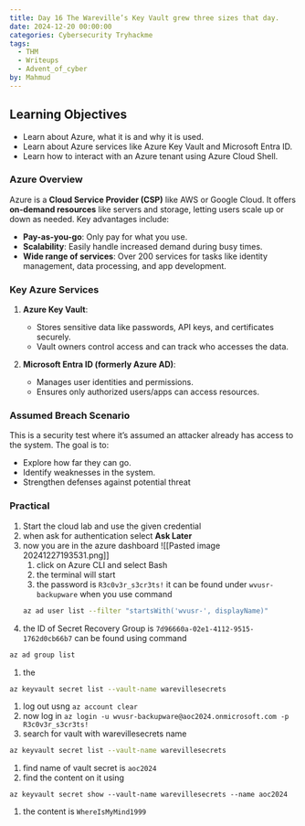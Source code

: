 ```yaml
---
title: Day 16 The Wareville’s Key Vault grew three sizes that day.
date: 2024-12-20 00:00:00
categories: Cybersecurity Tryhackme
tags:
  - THM
  - Writeups
  - Advent_of_cyber
by: Mahmud
---
```


## Learning Objectives

- Learn about Azure, what it is and why it is used.
- Learn about Azure services like Azure Key Vault and Microsoft Entra ID.
- Learn how to interact with an Azure tenant using Azure Cloud Shell.
### Azure Overview

Azure is a **Cloud Service Provider (CSP)** like AWS or Google Cloud. It offers **on-demand resources** like servers and storage, letting users scale up or down as needed. Key advantages include:

- **Pay-as-you-go**: Only pay for what you use.
- **Scalability**: Easily handle increased demand during busy times.
- **Wide range of services**: Over 200 services for tasks like identity management, data processing, and app development.

### Key Azure Services

1. **Azure Key Vault**:
    
    - Stores sensitive data like passwords, API keys, and certificates securely.
    - Vault owners control access and can track who accesses the data.
2. **Microsoft Entra ID (formerly Azure AD)**:
    
    - Manages user identities and permissions.
    - Ensures only authorized users/apps can access resources.

### Assumed Breach Scenario

This is a security test where it’s assumed an attacker already has access to the system. The goal is to:

- Explore how far they can go.
- Identify weaknesses in the system.
- Strengthen defenses against potential threat


### Practical
1. Start the cloud lab and use the given credential
2. when ask for authentication select **Ask Later**
3. now you are in the azure dashboard
   ![[Pasted image 20241227193531.png]]
   1. click on Azure CLI and select Bash
   2. the terminal will start
   3. the password is `R3c0v3r_s3cr3ts!` it can be found under `wvusr-backupware` when you use command 
	```bash
 	az ad user list --filter "startsWith('wvusr-', displayName)"
 	```
 1.  the ID of Secret Recovery Group is `7d96660a-02e1-4112-9515-1762d0cb66b7` can be found using command
```bash
az ad group list
```
1. the 
```bash
az keyvault secret list --vault-name warevillesecrets
```
1. log out usng `az account clear`
2. now log in `az login -u wvusr-backupware@aoc2024.onmicrosoft.com -p R3c0v3r_s3cr3ts!`
3. search for vault with warevillesecrets name 
```bash
az keyvault secret list --vault-name warevillesecrets
```
1. find name of vault secret is `aoc2024`
2.  find the content on it using
```shell-session
az keyvault secret show --vault-name warevillesecrets --name aoc2024
```
1. the content is `WhereIsMyMind1999`